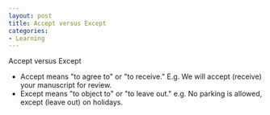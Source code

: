 ```yaml
---
layout: post
title: Accept versus Except
categories:
- Learning
---
```



Accept versus Except

- Accept means "to agree to" or "to receive." E.g. We will accept (receive) your manuscript for review.
- Except means "to object to" or "to leave out." e.g. No parking is allowed, except (leave out) on holidays. 
